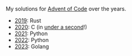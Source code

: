 My solutions for [Advent of Code](https://adventofcode.com) over the years.

- [2019](https://github.com/dannyvankooten/advent-of-code/tree/main/2019): Rust
- [2020](https://github.com/dannyvankooten/advent-of-code/tree/main/2020): C (in [under a second](https://dannyvankooten.com/solving-advent-of-code-2020-under-1-second/)!)
- [2021](https://github.com/dannyvankooten/advent-of-code/tree/main/2021): Python
- [2022](https://github.com/dannyvankooten/advent-of-code/tree/main/2022): Python
- [2023](https://github.com/dannyvankooten/advent-of-code/tree/main/2023): Golang

